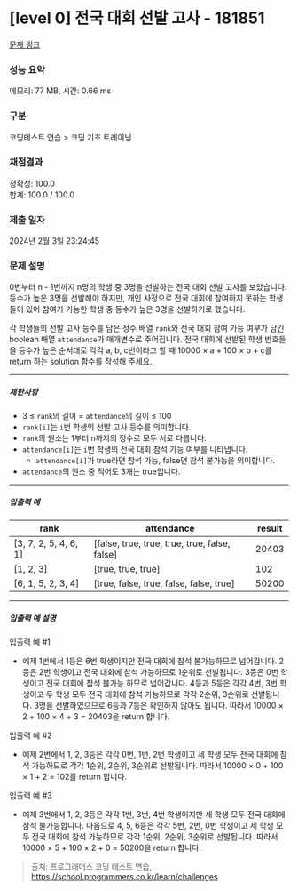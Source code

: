 # [level 0] 전국 대회 선발 고사 - 181851 

[문제 링크](https://school.programmers.co.kr/learn/courses/30/lessons/181851) 

### 성능 요약

메모리: 77 MB, 시간: 0.66 ms

### 구분

코딩테스트 연습 > 코딩 기초 트레이닝

### 채점결과

정확성: 100.0<br/>합계: 100.0 / 100.0

### 제출 일자

2024년 2월 3일 23:24:45

### 문제 설명

<p>0번부터 n - 1번까지 n명의 학생 중 3명을 선발하는 전국 대회 선발 고사를 보았습니다. 등수가 높은 3명을 선발해야 하지만, 개인 사정으로 전국 대회에 참여하지 못하는 학생들이 있어 참여가 가능한 학생 중 등수가 높은 3명을 선발하기로 했습니다.</p>

<p>각 학생들의 선발 고사 등수를 담은 정수 배열 <code>rank</code>와 전국 대회 참여 가능 여부가 담긴 boolean 배열 <code>attendance</code>가 매개변수로 주어집니다. 전국 대회에 선발된 학생 번호들을 등수가 높은 순서대로 각각 a, b, c번이라고 할 때 10000 × a + 100 × b + c를 return 하는 solution 함수를 작성해 주세요.</p>

<hr>

<h5>제한사항</h5>

<ul>
<li>3 ≤ <code>rank</code>의 길이 = <code>attendance</code>의 길이 ≤ 100</li>
<li><code>rank[i]</code>는 <code>i</code>번 학생의 선발 고사 등수를 의미합니다.</li>
<li><code>rank</code>의 원소는 1부터 n까지의 정수로 모두 서로 다릅니다.</li>
<li><code>attendance[i]</code>는 <code>i</code>번 학생의 전국 대회 참석 가능 여부를 나타냅니다.

<ul>
<li><code>attendance[i]</code>가 true라면 참석 가능, false면 참석 불가능을 의미합니다.</li>
</ul></li>
<li><code>attendance</code>의 원소 중 적어도 3개는 true입니다.</li>
</ul>

<hr>

<h5>입출력 예</h5>
<table class="table">
        <thead><tr>
<th>rank</th>
<th>attendance</th>
<th>result</th>
</tr>
</thead>
        <tbody><tr>
<td>[3, 7, 2, 5, 4, 6, 1]</td>
<td>[false, true, true, true, true, false, false]</td>
<td>20403</td>
</tr>
<tr>
<td>[1, 2, 3]</td>
<td>[true, true, true]</td>
<td>102</td>
</tr>
<tr>
<td>[6, 1, 5, 2, 3, 4]</td>
<td>[true, false, true, false, false, true]</td>
<td>50200</td>
</tr>
</tbody>
      </table>
<hr>

<h5>입출력 예 설명</h5>

<p>입출력 예 #1</p>

<ul>
<li>예제 1번에서 1등은 6번 학생이지만 전국 대회에 참석 불가능하므로 넘어갑니다. 2등은 2번 학생이고 전국 대회에 참석 가능하므로 1순위로 선발됩니다. 3등은 0번 학생이고 전국 대회에 참석 불가능 하므로 넘어갑니다. 4등과 5등은 각각 4번, 3번 학생이고 두 학생 모두 전국 대회에 참석 가능하므로 각각 2순위, 3순위로 선발됩니다. 3명을 선발하였으므로 6등과 7등은 확인하지 않아도 됩니다. 따라서 10000 × 2 + 100 × 4 + 3 = 20403을 return 합니다.</li>
</ul>

<p>입출력 예 #2</p>

<ul>
<li>예제 2번에서 1, 2, 3등은 각각 0번, 1번, 2번 학생이고 세 학생 모두 전국 대회에 참석 가능하므로 각각 1순위, 2순위, 3순위로 선발됩니다. 따라서 10000 × 0 + 100 × 1 + 2 = 102를 return 합니다.</li>
</ul>

<p>입출력 예 #3</p>

<ul>
<li>예제 3번에서 1, 2, 3등은 각각 1번, 3번, 4번 학생이지만 세 학생 모두 전국 대회에 참석 불가능합니다. 다음으로 4, 5, 6등은 각각 5번, 2번, 0번 학생이고 세 학생 모두 전국 대회에 참석 가능하므로 각각 1순위, 2순위, 3순위로 선발됩니다. 따라서 10000 × 5 + 100 × 2 + 0 = 50200을 return 합니다.</li>
</ul>


> 출처: 프로그래머스 코딩 테스트 연습, https://school.programmers.co.kr/learn/challenges